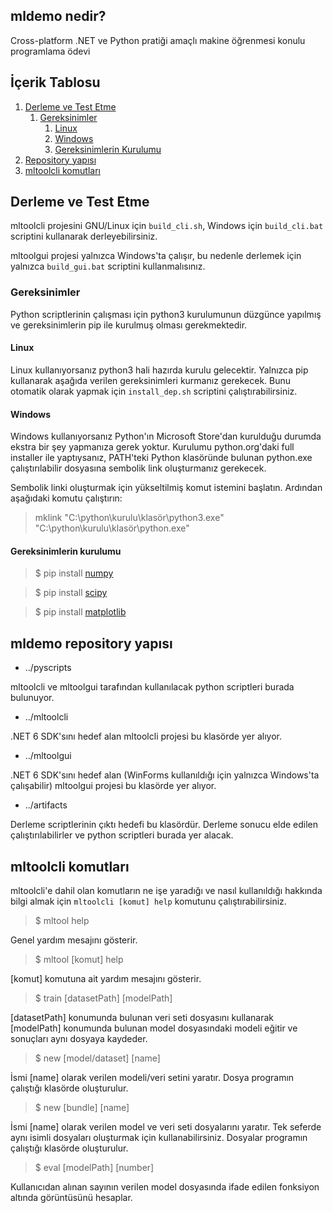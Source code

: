 ## mldemo nedir?
Cross-platform .NET ve Python pratiği amaçlı makine öğrenmesi konulu programlama ödevi

## İçerik Tablosu
1. [Derleme ve Test Etme](#derleme-ve-test-etme)
   1. [Gereksinimler](#gereksinimler)
      1. [Linux](#linux)
      2. [Windows](#windows)
      3. [Gereksinimlerin Kurulumu](#gereksinimlerin-kurulumu)
3. [Repository yapısı](#mldemo-repository-yapısı)
4. [mltoolcli komutları](#mltoolcli-komutları)

## Derleme ve Test Etme

mltoolcli projesini GNU/Linux için ```build_cli.sh```, Windows için ```build_cli.bat``` scriptini kullanarak derleyebilirsiniz. 

mltoolgui projesi yalnızca Windows'ta çalışır, bu nedenle derlemek için yalnızca ```build_gui.bat``` scriptini kullanmalısınız.

### Gereksinimler

Python scriptlerinin çalışması için python3 kurulumunun düzgünce yapılmış ve gereksinimlerin pip ile kurulmuş olması gerekmektedir. 

#### Linux
Linux kullanıyorsanız python3 hali hazırda kurulu gelecektir. Yalnızca pip kullanarak aşağıda verilen gereksinimleri kurmanız gerekecek. Bunu otomatik olarak yapmak için ```install_dep.sh``` scriptini çalıştırabilirsiniz.

#### Windows
Windows kullanıyorsanız Python'ın Microsoft Store'dan kurulduğu durumda ekstra bir şey yapmanıza gerek yoktur. Kurulumu python.org'daki full installer ile yaptıysanız, PATH'teki Python klasöründe bulunan python.exe çalıştırılabilir dosyasına sembolik link oluşturmanız gerekecek.

Sembolik linki oluşturmak için yükseltilmiş komut istemini başlatın. Ardından aşağıdaki komutu çalıştırın:

> mklink "C:\python\kurulu\klasör\python3.exe" "C:\python\kurulu\klasör\python.exe"

#### Gereksinimlerin kurulumu
> $ pip install [numpy](https://numpy.org/ "NumPy")

> $ pip install [scipy](https://scipy.org/ "SciPy") 

> $ pip install [matplotlib](https://matplotlib.org/ "Matplotlib")

## mldemo repository yapısı

- ../pyscripts

mltoolcli ve mltoolgui tarafından kullanılacak python scriptleri burada bulunuyor.

- ../mltoolcli

.NET 6 SDK'sını hedef alan mltoolcli projesi bu klasörde yer alıyor.

- ../mltoolgui

.NET 6 SDK'sını hedef alan (WinForms kullanıldığı için yalnızca Windows'ta çalışabilir) mltoolgui projesi bu klasörde yer alıyor.

- ../artifacts

Derleme scriptlerinin çıktı hedefi bu klasördür. Derleme sonucu elde edilen çalıştırılabilirler ve python scriptleri burada yer alacak.

## mltoolcli komutları

mltoolcli'e dahil olan komutların ne işe yaradığı ve nasıl kullanıldığı hakkında bilgi almak için ```mltoolcli [komut] help``` komutunu çalıştırabilirsiniz. 

> $ mltool help

Genel yardım mesajını gösterir.

> $ mltool [komut] help
  
[komut] komutuna ait yardım mesajını gösterir.

> $ train [datasetPath] [modelPath]

[datasetPath] konumunda bulunan veri seti dosyasını kullanarak [modelPath] konumunda bulunan model dosyasındaki modeli eğitir ve sonuçları aynı dosyaya kaydeder.

> $ new [model/dataset] [name]

İsmi [name] olarak verilen modeli/veri setini yaratır. Dosya programın çalıştığı klasörde oluşturulur.

> $ new [bundle] [name]

İsmi [name] olarak verilen model ve veri seti dosyalarını yaratır. Tek seferde aynı isimli dosyaları oluşturmak için kullanabilirsiniz. Dosyalar programın çalıştığı klasörde oluşturulur.
  
> $ eval [modelPath] [number]

Kullanıcıdan alınan sayının verilen model dosyasında ifade edilen fonksiyon altında görüntüsünü hesaplar.
